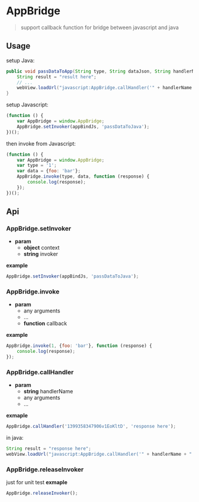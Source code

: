 # AppBridge
> support callback function for bridge between javascript and java

## Usage
setup Java:
```Java
public void passDataToApp(String type, String dataJson, String handlerName) {
    String result = "result here";
    // ...
    webView.loadUrl("javascript:AppBridge.callHandler('" + handlerName + "', '" + result + "');"); 
}
```

setup Javascript:
```Javascript
(function () {
    var AppBridge = window.AppBridge;
    AppBridge.setInvoker(appBindJs, 'passDataToJava');
})();
```

then invoke from Javascript:
```Javascript
(function () {
    var AppBridge = window.AppBridge;
    var type = '1';
    var data = {foo: 'bar'};
    AppBridge.invoke(type, data, function (response) {
        console.log(response);
    });
})();
```

## Api
### AppBridge.setInvoker
+ **param**
    - **object** context
    - **string** invoker

**example**
```Javascript
AppBridge.setInvoker(appBindJs, 'passDataToJava');
```

### AppBridge.invoke
+ **param**
    - any arguments
    - ...
    - **function** callback

**example**
```Javascript
AppBridge.invoke(1, {foo: 'bar'}, function (response) {
    console.log(response);
});
```

### AppBridge.callHandler
+ **param**
    - **string** handlerName
    - any arguments
    - ...

**exmaple**
```Javascript
AppBridge.callHandler('1399358347906v1EoKltD', 'response here');
```
in java:
```JAVA
String result = "response here";
webView.loadUrl("javascript:AppBridge.callHandler('" + handlerName + "', '" + result + "');"); 
```
    
### AppBridge.releaseInvoker
just for unit test
**exmaple**
```Javascript
AppBridge.releaseInvoker();
```